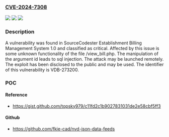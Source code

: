 ### [CVE-2024-7308](https://cve.mitre.org/cgi-bin/cvename.cgi?name=CVE-2024-7308)
![](https://img.shields.io/static/v1?label=Product&message=Establishment%20Billing%20Management%20System&color=blue)
![](https://img.shields.io/static/v1?label=Version&message=%3D%201.0%20&color=brighgreen)
![](https://img.shields.io/static/v1?label=Vulnerability&message=CWE-89%20SQL%20Injection&color=brighgreen)

### Description

A vulnerability was found in SourceCodester Establishment Billing Management System 1.0 and classified as critical. Affected by this issue is some unknown functionality of the file /view_bill.php. The manipulation of the argument id leads to sql injection. The attack may be launched remotely. The exploit has been disclosed to the public and may be used. The identifier of this vulnerability is VDB-273200.

### POC

#### Reference
- https://gist.github.com/topsky979/c11fd2c1b9027831031de2e58cbf5ff3

#### Github
- https://github.com/fkie-cad/nvd-json-data-feeds

